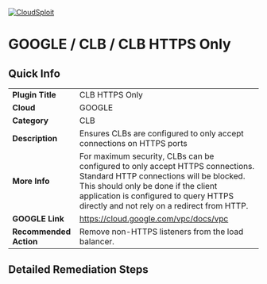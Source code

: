 [![CloudSploit](https://cloudsploit.com/img/logo-new-big-text-100.png "CloudSploit")](https://cloudsploit.com)

# GOOGLE / CLB / CLB HTTPS Only

## Quick Info

| | |
|-|-|
| **Plugin Title** | CLB HTTPS Only |
| **Cloud** | GOOGLE |
| **Category** | CLB |
| **Description** | Ensures CLBs are configured to only accept connections on HTTPS ports |
| **More Info** | For maximum security, CLBs can be configured to only accept HTTPS connections. Standard HTTP connections will be blocked. This should only be done if the client application is configured to query HTTPS directly and not rely on a redirect from HTTP. |
| **GOOGLE Link** | https://cloud.google.com/vpc/docs/vpc |
| **Recommended Action** | Remove non-HTTPS listeners from the load balancer. |

## Detailed Remediation Steps


